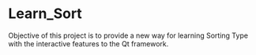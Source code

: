 # Learn_Sort
Objective of this project is to provide a new way for learning Sorting Type with the interactive features to the Qt framework. 
